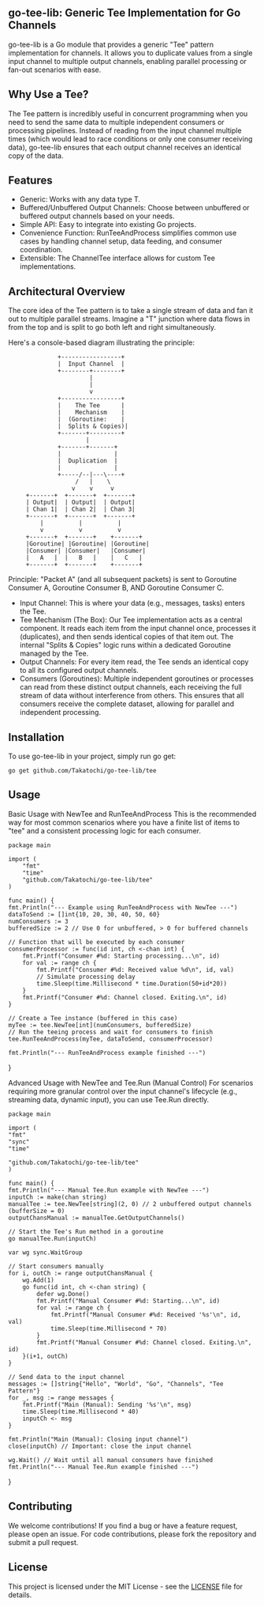 ## go-tee-lib: Generic Tee Implementation for Go Channels
go-tee-lib is a Go module that provides a generic "Tee" pattern implementation for channels. It allows you to duplicate values from a single input channel to multiple output channels, enabling parallel processing or fan-out scenarios with ease.

## Why Use a Tee?
The Tee pattern is incredibly useful in concurrent programming when you need to send the same data to multiple independent consumers or processing pipelines. Instead of reading from the input channel multiple times (which would lead to race conditions or only one consumer receiving data), go-tee-lib ensures that each output channel receives an identical copy of the data.

## Features
- Generic: Works with any data type T.
- Buffered/Unbuffered Output Channels: Choose between unbuffered or buffered output channels based on your needs.
- Simple API: Easy to integrate into existing Go projects.
- Convenience Function: RunTeeAndProcess simplifies common use cases by handling channel setup, data feeding, and consumer coordination.
- Extensible: The ChannelTee interface allows for custom Tee implementations.

## Architectural Overview
The core idea of the Tee pattern is to take a single stream of data and fan it out to multiple parallel streams. Imagine a "T" junction where data flows in from the top and is split to go both left and right simultaneously.

Here's a console-based diagram illustrating the principle:

                  +-----------------+
                  |  Input Channel  |
                  +--------+--------+
                           |
                           | 
                           v
                  +-----------------+
                  |    The Tee      |
                  |    Mechanism    |
                  |  (Goroutine:    |
                  |  Splits & Copies)|
                  +-------+---------+
                          |
                  +-------+-------+
                  |               |
                  |  Duplication  |
                  |               |
                  +-----/--|---\----+
                       /   |    \
                      v    v     v
         +-------+  +-------+  +-------+
         | Output|  | Output|  | Output|
         | Chan 1|  | Chan 2|  | Chan 3|
         +-------+  +-------+  +-------+
             |          |          |
             v          v          v
         +-------+  +-------+    +-------+
         |Goroutine| |Goroutine| |Goroutine|
         |Consumer| |Consumer|   |Consumer|
         |   A   |  |   B   |    |   C   |
         +-------+  +-------+    +-------+

Principle: "Packet A" (and all subsequent packets)
is sent to Goroutine Consumer A, Goroutine Consumer B, AND Goroutine Consumer C.

- Input Channel: This is where your data (e.g., messages, tasks) enters the Tee.
- Tee Mechanism (The Box): Our Tee implementation acts as a central component. It reads each item from the input channel once, processes it (duplicates), and then sends identical copies of that item out. The internal "Splits & Copies" logic runs within a dedicated Goroutine managed by the Tee.
- Output Channels: For every item read, the Tee sends an identical copy to all its configured output channels.
- Consumers (Goroutines): Multiple independent goroutines or processes can read from these distinct output channels, each receiving the full stream of data without interference from others.
This ensures that all consumers receive the complete dataset, allowing for parallel and independent processing.
## Installation
To use go-tee-lib in your project, simply run go get:
```
go get github.com/Takatochi/go-tee-lib/tee
```
## Usage
Basic Usage with NewTee and RunTeeAndProcess
This is the recommended way for most common scenarios where you have a finite list of items to "tee" and a consistent processing logic for each consumer.

    package main

    import (
        "fmt"
        "time"
        "github.com/Takatochi/go-tee-lib/tee"
    )

    func main() {
    fmt.Println("--- Example using RunTeeAndProcess with NewTee ---")
    dataToSend := []int{10, 20, 30, 40, 50, 60}
    numConsumers := 3
    bufferedSize := 2 // Use 0 for unbuffered, > 0 for buffered channels

	// Function that will be executed by each consumer
	consumerProcessor := func(id int, ch <-chan int) {
		fmt.Printf("Consumer #%d: Starting processing...\n", id)
		for val := range ch {
			fmt.Printf("Consumer #%d: Received value %d\n", id, val)
			// Simulate processing delay
			time.Sleep(time.Millisecond * time.Duration(50+id*20))
		}
		fmt.Printf("Consumer #%d: Channel closed. Exiting.\n", id)
	}

	// Create a Tee instance (buffered in this case)
	myTee := tee.NewTee[int](numConsumers, bufferedSize)
	// Run the teeing process and wait for consumers to finish
	tee.RunTeeAndProcess(myTee, dataToSend, consumerProcessor)

	fmt.Println("--- RunTeeAndProcess example finished ---")
}

Advanced Usage with NewTee and Tee.Run (Manual Control)
For scenarios requiring more granular control over the input channel's lifecycle (e.g., streaming data, dynamic input), you can use Tee.Run directly.

    package main
    
    import (
    "fmt"
    "sync"
    "time"
    
    "github.com/Takatochi/go-tee-lib/tee" 
    )
    
    func main() {
    fmt.Println("--- Manual Tee.Run example with NewTee ---")
    inputCh := make(chan string)
    manualTee := tee.NewTee[string](2, 0) // 2 unbuffered output channels (bufferSize = 0)
    outputChansManual := manualTee.GetOutputChannels()

	// Start the Tee's Run method in a goroutine
	go manualTee.Run(inputCh)

	var wg sync.WaitGroup

	// Start consumers manually
	for i, outCh := range outputChansManual {
		wg.Add(1)
		go func(id int, ch <-chan string) {
			defer wg.Done()
			fmt.Printf("Manual Consumer #%d: Starting...\n", id)
			for val := range ch {
				fmt.Printf("Manual Consumer #%d: Received '%s'\n", id, val)
				time.Sleep(time.Millisecond * 70)
			}
			fmt.Printf("Manual Consumer #%d: Channel closed. Exiting.\n", id)
		}(i+1, outCh)
	}

	// Send data to the input channel
	messages := []string{"Hello", "World", "Go", "Channels", "Tee Pattern"}
	for _, msg := range messages {
		fmt.Printf("Main (Manual): Sending '%s'\n", msg)
		time.Sleep(time.Millisecond * 40)
		inputCh <- msg
	}

	fmt.Println("Main (Manual): Closing input channel")
	close(inputCh) // Important: close the input channel

	wg.Wait() // Wait until all manual consumers have finished
	fmt.Println("--- Manual Tee.Run example finished ---")
}

## Contributing
We welcome contributions! If you find a bug or have a feature request, please open an issue. For code contributions, please fork the repository and submit a pull request.

## License
This project is licensed under the MIT License - see the [LICENSE](./LICENSE)  file for details.
